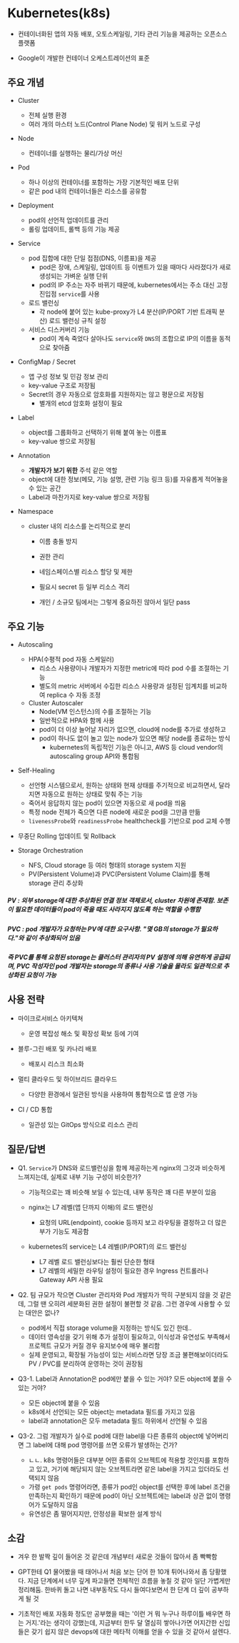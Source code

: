 # Kubernetes(k8s)

- 컨테이너화된 앱의 자동 배포, 오토스케일링, 기타 관리 기능을 제공하는 오픈소스 플랫폼

- Google이 개발한 컨테이너 오케스트레이션의 표준



## 주요 개념

- Cluster
  - 전체 실행 환경
  - 여러 개의 마스터 노드(Control Plane Node) 및 워커 노드로 구성

- Node
  - 컨테이너를 실행하는 물리/가상 머신

- Pod
  - 하나 이상의 컨테이너를 포함하는 가장 기본적인 배포 단위
  - 같은 pod 내의 컨테이너들은 리소스를 공유함

- Deployment
  - pod의 선언적 업데이트를 관리
  - 롤링 업데이트, 롤백 등의 기능 제공

- Service

  - pod 집합에 대한 단일 접점(DNS, 이름표)을 제공
    - pod은 장애, 스케일링, 업데이트 등 이벤트가 있을 때마다 사라졌다가 새로 생성되는 가벼운 실행 단위
    - pod의 IP 주소는 자주 바뀌기 때문에, kubernetes에서는 주소 대신 고정 진입점 `service`를 사용
  - 로드 밸런싱
    - 각 node에 붙어 있는 kube-proxy가 L4 분산(IP/PORT 기반 트래픽 분산) 로드 밸런싱 규칙 설정
  - 서비스 디스커버리 기능
    - pod이 계속 죽었다 살아나도 `service`와 `DNS`의 조합으로 IP의 이름을 동적으로 찾아줌

- ConfigMap / Secret

  - 앱 구성 정보 및 민감 정보 관리
  - key-value 구조로 저장됨
  - Secret의 경우 자동으로 암호화를 지원하지는 않고 평문으로 저장됨
    - 별개의 etcd 암호화 설정이 필요

- Label

  - object를 그룹화하고 선택하기 위해 붙여 놓는 이름표
  - key-value 쌍으로 저장됨

- Annotation

  - **개발자가 보기 위한** 주석 같은 역할
  - object에 대한 정보(메모, 기능 설명, 관련 기능 링크 등)를 자유롭게 적어놓을 수 있는 공간
  - Label과 마찬가지로 key-value 쌍으로 저장됨

- Namespace

  - cluster 내의 리소스를 논리적으로 분리

    - 이름 충돌 방지

    - 권한 관리
    - 네임스페이스별 리소스 할당 및 제한
    - 필요시 secret 등 일부 리소스 격리
    - 개인 / 소규모 팀에서는 그렇게 중요하진 않아서 일단 pass

  



## 주요 기능

- Autoscaling
  - HPA(수평적 pod 자동 스케일러)
    - 리소스 사용량이나 개발자가 지정한 metric에 따라 pod 수를 조절하는 기능
    - 별도의 metric 서버에서 수집한 리소스 사용량과 설정된 임계치를 비교하여 replica 수 자동 조정
  - Cluster Autoscaler
    - Node(VM 인스턴스)의 수를 조절하는 기능
    - 일반적으로 HPA와 함께 사용
    - pod이 더 이상 늘어날 자리가 없으면, cloud에 node를 추가로 생성하고
    - pod이 하나도 없이 놀고 있는 node가 있으면 해당 node를 종료하는 방식
      - kubernetes의 독립적인 기능은 아니고, AWS 등 cloud vendor의 autoscaling group API와 통합됨

- Self-Healing
  - 선언형 시스템으로서, 원하는 상태와 현재 상태를 주기적으로 비교하면서, 달라지면 자동으로 원하는 상태로 맞춰 주는 기능
  - 죽어서 응답하지 않는 pod이 있으면 자동으로 새 pod을 띄움
  - 특정 node 전체가 죽으면 다른 node에 새로운 pod을 그만큼 만듦
  - `livenessProbe`와 `readinessProbe` healthcheck를 기반으로 pod 교체 수행

- 무중단 Rolling 업데이트 및 Rollback

- Storage Orchestration
  - NFS, Cloud storage 등 여러 형태의 storage system 지원
  - PV(Persistent Volume)과 PVC(Persistent Volume Claim)를 통해 storage 관리 추상화

##### 		PV : 외부 storage에 대한 추상화된 연결 정보 객체로서, cluster 차원에 존재함. 보존이 필요한 데이터들이 		pod이 죽을 때도 사라지지 않도록 하는 역할을 수행함

##### 		PVC : pod 개발자가 요청하는 PV에 대한 요구사항. "몇 GB의 storage가 필요하다."와 같이 추상화되어 있음

##### 		즉 PVC를 통해 요청된 storage는 클러스터 관리자의 PV 설정에 의해 유연하게 공급되며, PVC 작성자인 pod 개발자는 storage의 종류나 사용 기술을 몰라도 일관적으로 추상화된 요청이 가능



## 사용 전략

- 마이크로서비스 아키텍쳐
  - 운영 복잡성 해소 및 확장성 확보 등에 기여
- 블루-그린 배포 및 카나리 배포
  - 배포시 리스크 최소화
- 멀티 클라우드 및 하이브리드 클라우드
  - 다양한 환경에서 일관된 방식을 사용하여 통합적으로 앱 운영 가능

- CI / CD 통합
  - 일관성 있는 GitOps 방식으로 리소스 관리



## 질문/답변

- Q1. `Service`가 DNS와 로드밸런싱을 함께 제공하는게 nginx의 그것과 비슷하게 느껴지는데, 실제로 내부 기능 구성이 비슷한가?

  - 기능적으로는 꽤 비슷해 보일 수 있는데, 내부 동작은 꽤 다른 부분이 있음

  - nginx는 L7 레벨(앱 단까지 이해)의 로드 밸런싱

    - 요청의 URL(endpoint), cookie 등까지 보고 라우팅을 결정하고 더 많은 부가 기능도 제공함

  - kubernetes의 service는 L4 레벨(IP/PORT)의 로드 밸런싱

    - L7 레벨 로드 밸런싱보다는 훨씬 단순한 형태
    - L7 레벨의 세밀한 라우팅 설정이 필요한 경우 Ingress 컨트롤러나 Gateway API 사용 필요

    

- Q2. 팀 규모가 작으면 Cluster 관리자와 Pod 개발자가 딱히 구분되지 않을 것 같은데, 그럴 땐 오히려 세분화된 권한 설정이 불편할 것 같음. 그런 경우에 사용할 수 있는 대안은 없나?

  - pod에서 직접 storage volume을 지정하는 방식도 있긴 한데..
  - 데이터 영속성을 갖기 위해 추가 설정이 필요하고, 이식성과 유연성도 부족해서 프로젝트 규모가 커질 경우 유지보수에 매우 불리함
  - 실제 운영되고, 확장될 가능성이 있는 서비스라면 당장 조금 불편해보이더라도 PV / PVC를 분리하여 운영하는 것이 권장됨



- Q3-1. Label과 Annotation은 pod에만 붙을 수 있는 거야? 모든 object에 붙을 수 있는 거야?

  - 모든 object에 붙을 수 있음
  - k8s에서 선언되는 모든 object는 metadata 필드를 가지고 있음
  - label과 annotation은 모두 metadata 필드 하위에서 선언될 수 있음

  

- Q3-2. 그럼 개발자가 실수로 pod에 대한 label을 다른 종류의 object에 넣어버리면 그 label에 대해 pod 명령어를 쓰면 오류가 발생하는 건가?

  - ㄴㄴ. k8s 명령어들은 대부분 어떤 종류의 오브젝트에 적용할 것인지를 포함하고 있고, 거기에 해당되지 않는 오브젝트라면 같은 label을 가지고 있더라도 선택되지 않음
  - 가령 `get pods` 명령어라면, 종류가 pod인 object를 선택한 후에 label 조건을 만족하는지 확인하기 때문에 pod이 아닌 오브젝트에는 label과 상관 없이 명령어가 도달하지 않음
  - 유연성은 좀 떨어지지만, 안정성을 확보한 설계 방식



## 소감

- 겨우 한 발짝 깊이 들어온 것 같은데 개념부터 새로운 것들이 많아서 좀 빡빡함
- GPT한테 Q1 물어봤을 때 태어나서 처음 보는 단어 한 10개 튀어나와서 좀 당황했다. 지금 단계에서 너무 깊게 파고들면 전체적인 흐름을 놓칠 것 같아 일단 가볍게만 정리해둠. 한바퀴 돌고 나면 내부동작도 다시 들여다보면서 한 단계 더 깊이 공부하게 될 것

- 기초적인 배포 자동화 정도만 공부했을 때는 '이런 거 뭐 누구나 하루이틀 배우면 하는 거지.'라는 생각이 강했는데, 지금부터 한두 달 열심히 쌓아나가면 어지간한 신입들은 갖기 쉽지 않은 devops에 대한 메타적 이해를 얻을 수 있을 것 같아서 설렌다.